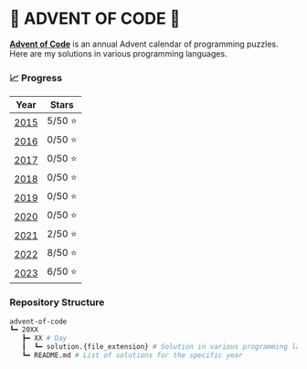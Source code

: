 # :christmas_tree: **ADVENT OF CODE** :christmas_tree:
**[Advent of Code](https://adventofcode.com/)** is an annual Advent calendar of programming puzzles. Here are my solutions in various programming languages.

### :chart_with_upwards_trend: Progress
| Year | Stars |
|:----:|:-----:|
| [2015](2015) | 5/50 :star: |
| [2016](2016) | 0/50 :star: |
| [2017](2017) | 0/50 :star: |
| [2018](2018) | 0/50 :star: |
| [2019](2019) | 0/50 :star: |
| [2020](2020) | 0/50 :star: |
| [2021](2021) | 2/50 :star: |
| [2022](2022) | 8/50 :star: |
| [2023](2023) | 6/50 :star: |

### Repository Structure
```bash
advent-of-code
┗━ 20XX
   ┣━ XX # Day
   ┃  ┗━ solution.{file_extension} # Solution in various programming languages
   ┗━ README.md # List of solutions for the specific year
```
